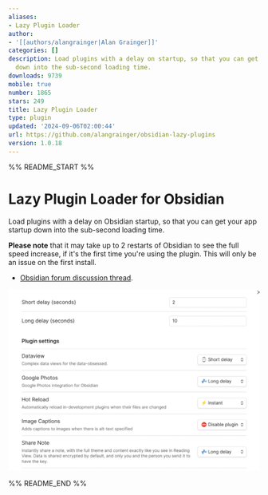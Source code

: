 ```yaml
---
aliases:
- Lazy Plugin Loader
author:
- '[[authors/alangrainger|Alan Grainger]]'
categories: []
description: Load plugins with a delay on startup, so that you can get your app startup
  down into the sub-second loading time.
downloads: 9739
mobile: true
number: 1865
stars: 249
title: Lazy Plugin Loader
type: plugin
updated: '2024-09-06T02:00:44'
url: https://github.com/alangrainger/obsidian-lazy-plugins
version: 1.0.18
---
```


%% README_START %%

# Lazy Plugin Loader for Obsidian

Load plugins with a delay on Obsidian startup, so that you can get your app startup down into the sub-second loading time.

**Please note** that it may take up to 2 restarts of Obsidian to see the full speed increase, if it's the first time you're using the plugin. This will only be an issue on the first install.

- [Obsidian forum discussion thread](https://forum.obsidian.md/t/87627).

![](https://raw.githubusercontent.com/alangrainger/obsidian-lazy-plugins/HEAD/screenshot.png)


%% README_END %%